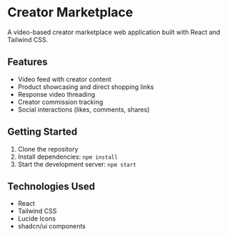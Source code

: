 # Creator Marketplace

A video-based creator marketplace web application built with React and Tailwind CSS.

## Features

- Video feed with creator content
- Product showcasing and direct shopping links
- Response video threading
- Creator commission tracking
- Social interactions (likes, comments, shares)

## Getting Started

1. Clone the repository
2. Install dependencies: `npm install`
3. Start the development server: `npm start`

## Technologies Used

- React
- Tailwind CSS
- Lucide Icons
- shadcn/ui components